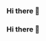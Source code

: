 ### Hi there 👋

### Hi there 👋

<!--
**GraceBarlow/GraceBarlow** is a ✨ _special_ ✨ repository because its `README.md` (this file) appears on your GitHub profile.

---
title: "Grace Barlow's Portfolio"
output: html_document
---

# About Me
My name is Grace Barlow, a passionate and driven student pursuing a Bachelor of Science in Business Administration with a focus on Business Information & Analytics at the University of Denver, Daniels College of Business. I am also minoring in Computer Science and expected to graduate in June 2024.

## Contact Information
- Location: Denver, CO
- Phone: 720-371-4573
- Email: grace.barlow2024@gmail.com
- LinkedIn: [linkedin.com/in/grace-barlow2024](https://www.linkedin.com/in/grace-barlow2024)

## Education
- University of Denver, Daniels College of Business
  - Bachelor of Science in Business Administration, Business Information & Analytics
  - Minor: Computer Science
  - Relevant Classes: Data Structures, Database Management, Data Warehousing, Project Management, Optimization Modeling
-->
